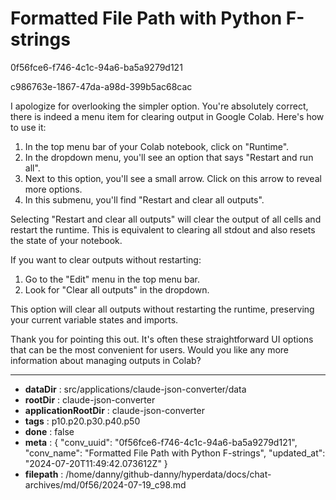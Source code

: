 # Formatted File Path with Python F-strings

0f56fce6-f746-4c1c-94a6-ba5a9279d121

c986763e-1867-47da-a98d-399b5ac68cac

 I apologize for overlooking the simpler option. You're absolutely correct, there is indeed a menu item for clearing output in Google Colab. Here's how to use it:

1. In the top menu bar of your Colab notebook, click on "Runtime".
2. In the dropdown menu, you'll see an option that says "Restart and run all".
3. Next to this option, you'll see a small arrow. Click on this arrow to reveal more options.
4. In this submenu, you'll find "Restart and clear all outputs".

Selecting "Restart and clear all outputs" will clear the output of all cells and restart the runtime. This is equivalent to clearing all stdout and also resets the state of your notebook.

If you want to clear outputs without restarting:

1. Go to the "Edit" menu in the top menu bar.
2. Look for "Clear all outputs" in the dropdown.

This option will clear all outputs without restarting the runtime, preserving your current variable states and imports.

Thank you for pointing this out. It's often these straightforward UI options that can be the most convenient for users. Would you like any more information about managing outputs in Colab?

---

* **dataDir** : src/applications/claude-json-converter/data
* **rootDir** : claude-json-converter
* **applicationRootDir** : claude-json-converter
* **tags** : p10.p20.p30.p40.p50
* **done** : false
* **meta** : {
  "conv_uuid": "0f56fce6-f746-4c1c-94a6-ba5a9279d121",
  "conv_name": "Formatted File Path with Python F-strings",
  "updated_at": "2024-07-20T11:49:42.073612Z"
}
* **filepath** : /home/danny/github-danny/hyperdata/docs/chat-archives/md/0f56/2024-07-19_c98.md
